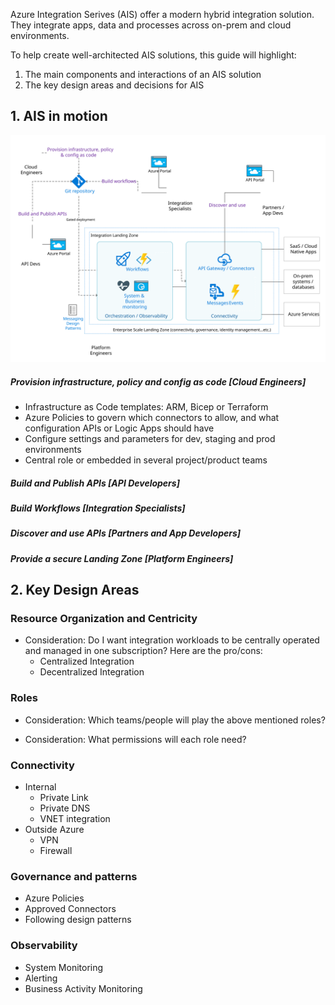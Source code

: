 Azure Integration Serives (AIS) offer a modern hybrid integration solution. They integrate apps, data and processes across on-prem and cloud environments.

To help create well-architected AIS solutions, this guide will highlight:
1. The main components and interactions of an AIS solution
2. The key design areas and decisions for AIS

## 1. AIS in motion

<img src='images/motion.svg'>

##### Provision infrastructure, policy and config as code [Cloud Engineers]
  - Infrastructure as Code templates: ARM, Bicep or Terraform
  - Azure Policies to govern which connectors to allow, and what configuration APIs or Logic Apps should have
  - Configure settings and parameters for dev, staging and prod environments
  - Central role or embedded in several project/product teams

##### Build and Publish APIs [API Developers]

##### Build Workflows [Integration Specialists]

##### Discover and use APIs [Partners and App Developers]

##### Provide a secure Landing Zone [Platform Engineers]

## 2. Key Design Areas
### Resource Organization and Centricity
- Consideration: Do I want integration workloads to be centrally operated and managed in one subscription?
Here are the pro/cons:
    - Centralized Integration
    - Decentralized Integration

### Roles
- Consideration: Which teams/people will play the above mentioned roles?

- Consideration: What permissions will each role need?

### Connectivity
- Internal
  - Private Link
  - Private DNS
  - VNET integration
- Outside Azure
  - VPN
  - Firewall

### Governance and patterns
- Azure Policies
- Approved Connectors
- Following design patterns

### Observability
- System Monitoring
- Alerting
- Business Activity Monitoring

